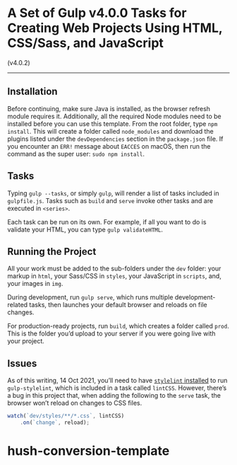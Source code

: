 # A Set of Gulp v4.0.0 Tasks for Creating Web Projects Using HTML, CSS/Sass, and JavaScript

(v4.0.2)

---

## Installation
Before continuing, make sure Java is installed, as the browser refresh module requires it. Additionally, all the required Node modules need to be installed before you can use this template. From the root folder, type `npm install`. This will create a folder called `node_modules` and download the plugins listed under the `devDependencies` section in the `package.json` file. If you encounter an `ERR!` message about `EACCES` on macOS, then run the command as the super user: `sudo npm install`.

## Tasks
Typing `gulp --tasks`, or simply `gulp`, will render a list of tasks included in `gulpfile.js`. Tasks such as `build` and `serve` invoke other tasks and are executed in `<series>`.

Each task can be run on its own. For example, if all you want to do is validate your HTML, you can type `gulp validateHTML`.

## Running the Project
All your work must be added to the sub-folders under the `dev` folder: your markup in `html`, your Sass/CSS in `styles`, your JavaScript in `scripts`, and, your images in `img`.

During development, run `gulp serve`, which runs multiple development-related tasks, then launches your default browser and reloads on file changes.

For production-ready projects, run `build`, which creates a folder called `prod`. This is the folder you’d upload to your server if you were going live with your project.

## Issues
As of this writing, 14 Oct 2021, you’ll need to have [`stylelint` installed](https://stylelint.io/user-guide/get-started) to run `gulp-stylelint`, which is included in a task called `lintCSS`. However, there’s a bug in this project that, when adding the following to the `serve` task, the browser won’t reload on changes to CSS files.

```javascript
watch(`dev/styles/**/*.css`, lintCSS)
    .on(`change`, reload);
```
# hush-conversion-template
